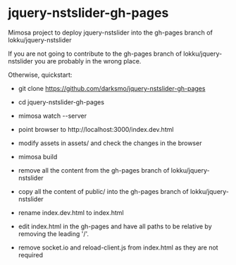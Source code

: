jquery-nstslider-gh-pages
=========================

Mimosa project to deploy jquery-nstslider into the gh-pages branch of lokku/jquery-nstslider

If you are not going to contribute to the gh-pages branch of lokku/jquery-nstslider you are probably in the wrong place.

Otherwise, quickstart:

- git clone https://github.com/darksmo/jquery-nstslider-gh-pages

- cd jquery-nstslider-gh-pages

- mimosa watch --server

- point browser to http://localhost:3000/index.dev.html

- modify assets in assets/ and check the changes in the browser

- mimosa build

- remove all the content from the gh-pages branch of lokku/jquery-nstslider

- copy all the content of public/ into the gh-pages branch of lokku/jquery-nstslider

- rename index.dev.html to index.html

- edit index.html in the gh-pages and have all paths to be relative by removing the leading '/'.

- remove socket.io and reload-client.js from index.html as they are not required
